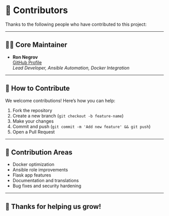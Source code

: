 # 👥 Contributors

Thanks to the following people who have contributed to this project:

---

## 🧑‍💻 Core Maintainer

- **Ron Negrov**  
  [GitHub Profile](https://github.com/ronthesoul)  
  _Lead Developer, Ansible Automation, Docker Integration_

---

## 🙌 How to Contribute

We welcome contributions! Here’s how you can help:

1. Fork the repository
2. Create a new branch (`git checkout -b feature-name`)
3. Make your changes
4. Commit and push (`git commit -m 'Add new feature' && git push`)
5. Open a Pull Request

---

## 📝 Contribution Areas

- Docker optimization
- Ansible role improvements
- Flask app features
- Documentation and translations
- Bug fixes and security hardening

---

## 🤝 Thanks for helping us grow!
